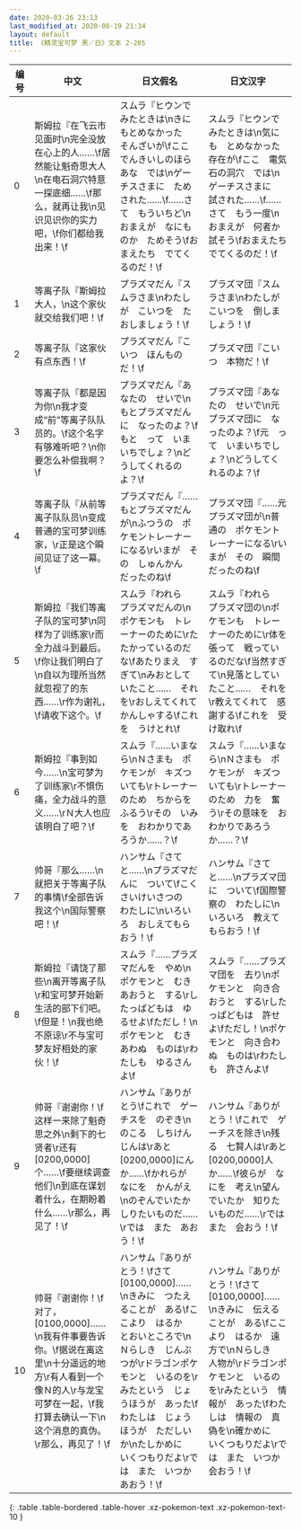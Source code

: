 ```yaml
---
date: 2020-03-26 23:13
last_modified_at: 2020-08-19 21:34
layout: default
title: 《精灵宝可梦 黑／白》文本 2-205
---
```

| 编号 | 中文 | 日文假名 | 日文汉字 |
| ---- | ---- | ---- | --- |
| 0 | 斯姆拉『在飞云市见面时\n完全没放在心上的人……\f居然能让魁奇思大人\n在电石洞穴特意一探底细……\f那么，就再让我\n见识见识你的实力吧，\f你们都给我出来！\f | スムラ『ヒウンで　みたときは\nきにもとめなかった　そんざいが\fここ　でんきいしのほらあな　では\nゲーチスさまに　ためされた……\f……さて　もういちど\nおまえが　なにものか　ためそう\fおまえたち　でてくるのだ！\f | スムラ『ヒウンで　みたときは\n気にも　とめなかった　存在が\fここ　電気石の洞穴　では\nゲーチスさまに　試された……\f……さて　もう一度\nおまえが　何者か　試そう\fおまえたち　でてくるのだ！\f |
| 1 | 等离子队『斯姆拉大人，\n这个家伙就交给我们吧！\f | プラズマだん『スムラさま\nわたしが　こいつを　たおしましょう！\f | プラズマ団『スムラさま\nわたしが　こいつを　倒しましょう！\f |
| 2 | 等离子队『这家伙有点东西！\f | プラズマだん『こいつ　ほんものだ！\f | プラズマ団『こいつ　本物だ！\f |
| 3 | 等离子队『都是因为你\n我才变成“前”等离子队队员的。\f这个名字有够难听吧？\n你要怎么补偿我啊？\f | プラズマだん『あなたの　せいで\nもとプラズマだんに　なったのよ？\fもと　って　いまいちでしょ？\nどうしてくれるのよ？\f | プラズマ団『あなたの　せいで\n元プラズマ団に　なったのよ？\f元　って　いまいちでしょ？\nどうしてくれるのよ？\f |
| 4 | 等离子队『从前等离子队队员\n变成普通的宝可梦训练家，\r正是这个瞬间见证了这一幕。\f | プラズマだん『……もとプラズマだんが\nふつうの　ポケモントレーナーになる\rいまが　その　しゅんかん　だったのね\f | プラズマ団『……元プラズマ団が\n普通の　ポケモントレーナーになる\rいまが　その　瞬間だったのね\f |
| 5 | 斯姆拉『我们等离子队的宝可梦\n同样为了训练家\r而全力战斗到最后。\f你让我们明白了\n自以为理所当然就忽视了的东西……\r作为谢礼，\f请收下这个。\f | スムラ『われら　プラズマだんの\nポケモンも　トレーナーのために\rたたかっているのだな\fあたりまえ　すぎて\nみおとしていたこと……　それを\rおしえてくれて　かんしゃする\fこれを　うけとれ\f | スムラ『われら　プラズマ団の\nポケモンも　トレーナーのために\r体を張って　戦っているのだな\f当然すぎて\n見落としていたこと……　それを\r教えてくれて　感謝する\fこれを　受け取れ\f |
| 6 | 斯姆拉『事到如今……\n宝可梦为了训练家\r不惧伤痛，全力战斗的意义……\rＮ大人也应该明白了吧？\f | スムラ『……いまなら\nＮさまも　ポケモンが　キズついても\rトレーナーのため　ちからを　ふるう\rその　いみを　おわかりであろうか……？\f | スムラ『……いまなら\nＮさまも　ポケモンが　キズついても\rトレーナーのため　力を　奮う\rその意味を　おわかりであろうか……？\f |
| 7 | 帅哥『那么……\n就把关于等离子队的事情\f全部告诉我这个\n国际警察吧！\f | ハンサム『さてと……\nプラズマだんに　ついて\fこくさいけいさつの　わたしに\nいろいろ　おしえてもらおう！\f | ハンサム『さてと……\nプラズマ団に　ついて\f国際警察の　わたしに\nいろいろ　教えてもらおう！\f |
| 8 | 斯姆拉『请饶了那些\n离开等离子队\r和宝可梦开始新生活的部下们吧。\f但是！\n我也绝不原谅\r不与宝可梦友好相处的家伙！\f | スムラ『……プラズマだんを　やめ\nポケモンと　むきあおうと　する\rしたっぱどもは　ゆるせよ\fただし！\nポケモンと　むきあわぬ　ものは\rわたしも　ゆるさんよ\f | スムラ『……プラズマ団を　去り\nポケモンと　向き合おうと　する\rしたっぱどもは　許せよ\fただし！\nポケモンと　向き合わぬ　ものは\rわたしも　許さんよ\f |
| 9 | 帅哥『谢谢你！\f这样一来除了魁奇思之外\n剩下的七贤者\r还有[0200,0000]个……\f要继续调查他们\n到底在谋划着什么，在期盼着什么……\r那么，再见了！\f | ハンサム『ありがとう\fこれで　ゲーチスを　のぞき\nのこる　しちけんじんは\rあと　[0200,0000]にんか……\fかれらが　なにを　かんがえ\nのぞんでいたか　しりたいものだ……\rでは　また　あおう！\f | ハンサム『ありがとう！\fこれで　ゲーチスを除き\n残る　七賢人は\rあと　[0200,0000]人か……\f彼らが　なにを　考え\n望んでいたか　知りたいものだ……\rでは　また　会おう！\f |
| 10 | 帅哥『谢谢你！\f对了，[0100,0000]……\n我有件事要告诉你。\f据说在离这里\n十分遥远的地方\r有人看到一个像Ｎ的人\r与龙宝可梦在一起，\f我打算去确认一下\n这个消息的真伪。\r那么，再见了！\f | ハンサム『ありがとう！\fさて　[0100,0000]……\nきみに　つたえることが　ある\fここより　はるか　とおいところで\nＮらしき　じんぶつが\rドラゴンポケモンと　いるのを\rみたという　じょうほうが　あった\fわたしは　じょうほうが　ただしいか\nたしかめに　いくつもりだよ\rでは　また　いつか　あおう！\f | ハンサム『ありがとう！\fさて　[0100,0000]……\nきみに　伝えることが　ある\fここより　はるか　遠方で\nＮらしき　人物が\rドラゴンポケモンと　いるのを\rみたという　情報が　あった\fわたしは　情報の　真偽を\n確かめに　いくつもりだよ\rでは　また　いつか　会おう！\f |
{: .table .table-bordered .table-hover .xz-pokemon-text .xz-pokemon-text-10 }